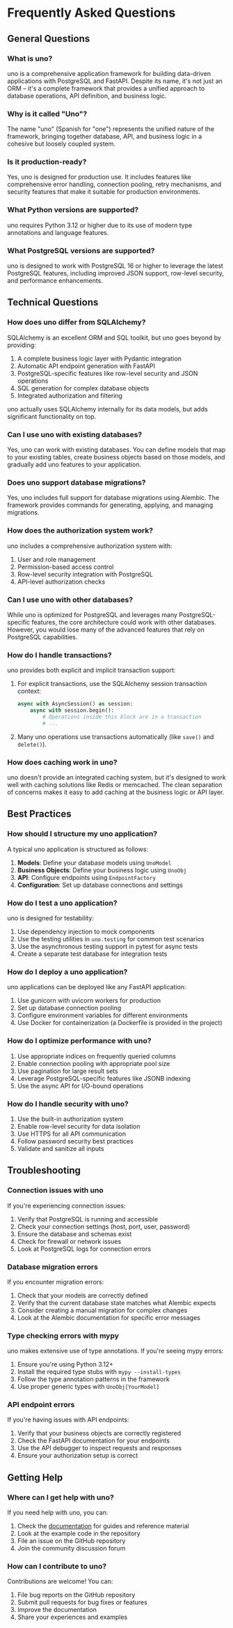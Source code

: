 # Frequently Asked Questions

## General Questions

### What is uno?

uno is a comprehensive application framework for building data-driven applications with PostgreSQL and FastAPI. Despite its name, it's not just an ORM – it's a complete framework that provides a unified approach to database operations, API definition, and business logic.

### Why is it called "Uno"?

The name "uno" (Spanish for "one") represents the unified nature of the framework, bringing together database, API, and business logic in a cohesive but loosely coupled system.

### Is it production-ready?

Yes, uno is designed for production use. It includes features like comprehensive error handling, connection pooling, retry mechanisms, and security features that make it suitable for production environments.

### What Python versions are supported?

uno requires Python 3.12 or higher due to its use of modern type annotations and language features.

### What PostgreSQL versions are supported?

uno is designed to work with PostgreSQL 16 or higher to leverage the latest PostgreSQL features, including improved JSON support, row-level security, and performance enhancements.

## Technical Questions

### How does uno differ from SQLAlchemy?

SQLAlchemy is an excellent ORM and SQL toolkit, but uno goes beyond by providing:

1. A complete business logic layer with Pydantic integration
2. Automatic API endpoint generation with FastAPI
3. PostgreSQL-specific features like row-level security and JSON operations
4. SQL generation for complex database objects
5. Integrated authorization and filtering

uno actually uses SQLAlchemy internally for its data models, but adds significant functionality on top.

### Can I use uno with existing databases?

Yes, uno can work with existing databases. You can define models that map to your existing tables, create business objects based on those models, and gradually add uno features to your application.

### Does uno support database migrations?

Yes, uno includes full support for database migrations using Alembic. The framework provides commands for generating, applying, and managing migrations.

### How does the authorization system work?

uno includes a comprehensive authorization system with:

1. User and role management
2. Permission-based access control
3. Row-level security integration with PostgreSQL
4. API-level authorization checks

### Can I use uno with other databases?

While uno is optimized for PostgreSQL and leverages many PostgreSQL-specific features, the core architecture could work with other databases. However, you would lose many of the advanced features that rely on PostgreSQL capabilities.

### How do I handle transactions?

uno provides both explicit and implicit transaction support:

1. For explicit transactions, use the SQLAlchemy session transaction context:
   ```python
   async with AsyncSession() as session:
       async with session.begin():
           # Operations inside this block are in a transaction
           # ...
   ```

2. Many uno operations use transactions automatically (like `save()` and `delete()`).

### How does caching work in uno?

uno doesn't provide an integrated caching system, but it's designed to work well with caching solutions like Redis or memcached. The clean separation of concerns makes it easy to add caching at the business logic or API layer.

## Best Practices

### How should I structure my uno application?

A typical uno application is structured as follows:

1. **Models**: Define your database models using `UnoModel`
2. **Business Objects**: Define your business logic using `UnoObj`
3. **API**: Configure endpoints using `EndpointFactory`
4. **Configuration**: Set up database connections and settings

### How do I test a uno application?

uno is designed for testability:

1. Use dependency injection to mock components
2. Use the testing utilities in `uno.testing` for common test scenarios
3. Use the asynchronous testing support in pytest for async tests
4. Create a separate test database for integration tests

### How do I deploy a uno application?

uno applications can be deployed like any FastAPI application:

1. Use gunicorn with uvicorn workers for production
2. Set up database connection pooling
3. Configure environment variables for different environments
4. Use Docker for containerization (a Dockerfile is provided in the project)

### How do I optimize performance with uno?

1. Use appropriate indices on frequently queried columns
2. Enable connection pooling with appropriate pool size
3. Use pagination for large result sets
4. Leverage PostgreSQL-specific features like JSONB indexing
5. Use the async API for I/O-bound operations

### How do I handle security with uno?

1. Use the built-in authorization system
2. Enable row-level security for data isolation
3. Use HTTPS for all API communication
4. Follow password security best practices
5. Validate and sanitize all inputs

## Troubleshooting

### Connection issues with uno

If you're experiencing connection issues:

1. Verify that PostgreSQL is running and accessible
2. Check your connection settings (host, port, user, password)
3. Ensure the database and schemas exist
4. Check for firewall or network issues
5. Look at PostgreSQL logs for connection errors

### Database migration errors

If you encounter migration errors:

1. Check that your models are correctly defined
2. Verify that the current database state matches what Alembic expects
3. Consider creating a manual migration for complex changes
4. Look at the Alembic documentation for specific error messages

### Type checking errors with mypy

uno makes extensive use of type annotations. If you're seeing mypy errors:

1. Ensure you're using Python 3.12+
2. Install the required type stubs with `mypy --install-types`
3. Follow the type annotation patterns in the framework
4. Use proper generic types with `UnoObj[YourModel]`

### API endpoint errors

If you're having issues with API endpoints:

1. Verify that your business objects are correctly registered
2. Check the FastAPI documentation for your endpoints
3. Use the API debugger to inspect requests and responses
4. Ensure your authorization setup is correct

## Getting Help

### Where can I get help with uno?

If you need help with uno, you can:

1. Check the [documentation](index.md) for guides and reference material
2. Look at the example code in the repository
3. File an issue on the GitHub repository
4. Join the community discussion forum

### How can I contribute to uno?

Contributions are welcome! You can:

1. File bug reports on the GitHub repository
2. Submit pull requests for bug fixes or features
3. Improve the documentation
4. Share your experiences and examples